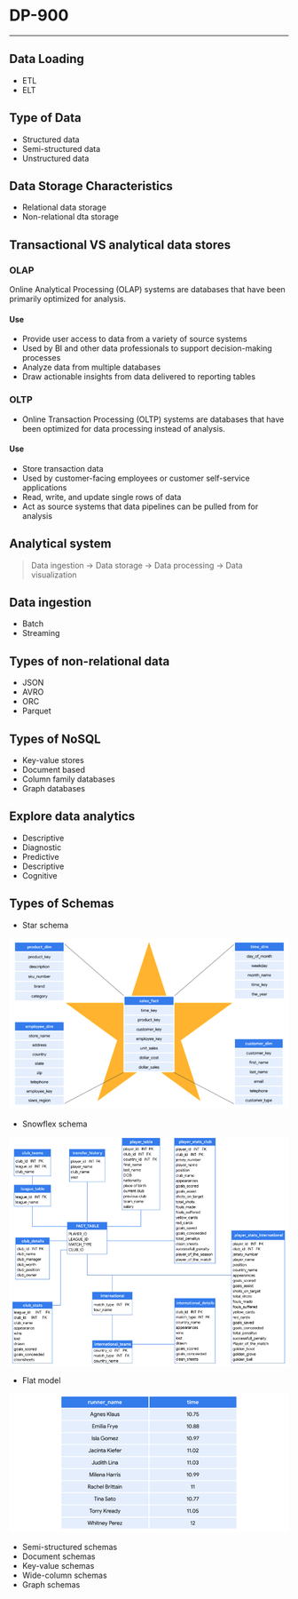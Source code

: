 # DP-900
---
## Data Loading
- ETL
- ELT

## Type of Data
- Structured data
- Semi-structured data
- Unstructured data

## Data Storage Characteristics
- Relational data storage
- Non-relational dta storage

## Transactional VS analytical data stores
### OLAP
Online Analytical Processing (OLAP) systems are databases that have been primarily optimized for analysis.
#### Use
- Provide user access to data from a variety of source systems
- Used by BI and other data professionals to support decision-making processes
- Analyze data from multiple databases
- Draw actionable insights from data delivered to reporting tables
### OLTP
- Online Transaction Processing (OLTP) systems are databases that have been optimized for data processing instead of analysis.
#### Use
- Store transaction data
- Used by customer-facing employees or customer self-service applications
- Read, write, and update single rows of data
- Act as source systems that data pipelines can be pulled from for analysis
        
## Analytical system
> Data ingestion -> Data storage -> Data processing -> Data visualization

## Data ingestion
- Batch
- Streaming

## Types of non-relational data
- JSON
- AVRO
- ORC
- Parquet

## Types of NoSQL
- Key-value stores
- Document based
- Column family databases
- Graph databases

## Explore data analytics
- Descriptive
- Diagnostic
- Predictive
- Descriptive
- Cognitive

## Types of Schemas
- Star schema

![Alt text](image.png)

- Snowflex schema

![Alt text](image-1.png)

- Flat model

![Alt text](image-2.png)

- Semi-structured schemas
- Document schemas
- Key-value schemas
- Wide-column schemas
- Graph schemas